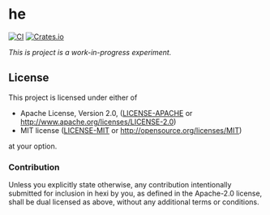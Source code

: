 # he

[![CI][ci-badge]][ci-link]
[![Crates.io][cargo-badge]][cargo-link]

[ci-link]: https://github.com/Juici/he/actions?query=workflow%3ACI
[ci-badge]: https://img.shields.io/github/workflow/status/Juici/he/CI.svg

[cargo-link]: https://crates.io/crates/he
[cargo-badge]: https://img.shields.io/crates/v/he.svg

*This is project is a work-in-progress experiment.*


## License

This project is licensed under either of

 * Apache License, Version 2.0, ([LICENSE-APACHE](LICENSE-APACHE) or
   http://www.apache.org/licenses/LICENSE-2.0)
 * MIT license ([LICENSE-MIT](LICENSE-MIT) or
   http://opensource.org/licenses/MIT)

at your option.


### Contribution

Unless you explicitly state otherwise, any contribution intentionally submitted
for inclusion in hexi by you, as defined in the Apache-2.0 license, shall be
dual licensed as above, without any additional terms or conditions.

